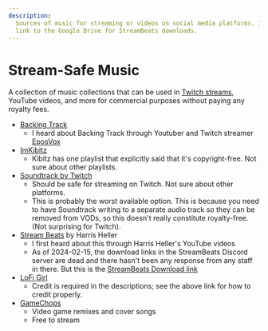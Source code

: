 ```yaml
---
description:
  Sources of music for streaming or videos on social media platforms. Includes a
  link to the Google Drive for StreamBeats downloads.
---
```


# Stream-Safe Music

A collection of music collections that can be used in
[Twitch streams](social-media/streaming.md), YouTube videos, and more for
commercial purposes without paying any royalty fees.

- [Backing Track](https://backingtrack.gg/)
  - I heard about Backing Track through Youtuber and Twitch streamer
    [EposVox](http://www.eposvox.com/)
- [ImKibitz](https://open.spotify.com/playlist/0Fpsbg72bzVJ6cUXIjBGVI?si=8b0632a3ea8d4074)
  - Kibitz has one playlist that explicitly said that it's copyright-free. Not
    sure about other playlists.
- [Soundtrack by Twitch](https://www.twitch.tv/broadcast/soundtrack)
  - Should be safe for streaming on Twitch. Not sure about other platforms.
  - This is probably the worst available option. This is because you need to
    have Soundtrack writing to a separate audio track so they can be removed
    from VODs, so this doesn't really constitute royalty-free. (Not surprising
    for Twitch).
- [Stream Beats](https://www.senpai.tv/streambeats/) by Harris Heller
  - I first heard about this through Harris Heller's YouTube videos
  - As of 2024-02-15, the download links in the StreamBeats Discord server are
    dead and there hasn't been any response from any staff in there. But this is
    the
    [StreamBeats Download link](https://drive.google.com/drive/folders/196AfI6vYiSwKqb7ATKKg4J_4PcwG84jC)
- [LoFi Girl](https://lofigirl.com/use-the-music/)
  - Credit is required in the descriptions; see the above link for how to credit
    properly.
- [GameChops](https://gamechops.com)
  - Video game remixes and cover songs
  - Free to stream
